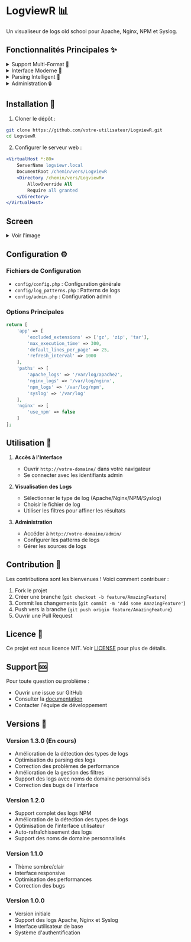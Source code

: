 # LogviewR 📊

Un visualiseur de logs old school pour Apache, Nginx, NPM et Syslog.
 
## Fonctionnalités Principales ✨

<details>
  <summary>  Support Multi-Format  🎯</summary>
  
  - **Logs Apache** (access, error, 404)  
  - **Logs Nginx** (access, error)  
  - **Logs NPM** (Proxy Host, Default Host, Dead Host, Fallback)  
  - **Logs Syslog** (auth, kern, daemon, etc.)
</details>

<details>
  <summary>  Interface Moderne  🎨</summary>
  
  - **Thème sombre/clair**  
  - **Design responsive**  
  - **Auto-rafraîchissement des logs**  
  - **Filtres dynamiques**  
  - **Affichage optimisé des données**
</details>

<details>
  <summary>  Parsing Intelligent  🧠</summary>
  
  - **Détection automatique des types de logs**  
  - **Support des noms de domaine personnalisés**  
  - **Filtrage avancé**  
  - **Formatage intelligent des données**
</details>

<details>
  <summary>  Administration  🔒</summary>
  
  - **Interface d'administration sécurisée**  
  - **Gestion des patterns de logs**  
  - **Configuration des sources**  
  - **Monitoring en temps réel**
</details>


## Installation 🚀

1. Cloner le dépôt :
```bash
git clone https://github.com/votre-utilisateur/LogviewR.git
cd LogviewR
```
 
 
2. Configurer le serveur web :
```apache
<VirtualHost *:80>
    ServerName logviewr.local
    DocumentRoot /chemin/vers/LogviewR
    <Directory /chemin/vers/LogviewR>
        AllowOverride All
        Require all granted
    </Directory>
</VirtualHost>
```

## Screen

<details>
  <summary>Voir l'image</summary>
 
  ![Logviewer](https://github.com/Erreur32/LogviewR/blob/main/assets/logviewer.png)
</details>

## Configuration ⚙️

### Fichiers de Configuration
- `config/config.php` : Configuration générale
- `config/log_patterns.php` : Patterns de logs
- `config/admin.php` : Configuration admin

### Options Principales
```php
return [
    'app' => [
        'excluded_extensions' => ['gz', 'zip', 'tar'],
        'max_execution_time' => 300,
        'default_lines_per_page' => 25,
        'refresh_interval' => 1000
    ],
    'paths' => [
        'apache_logs' => '/var/log/apache2',
        'nginx_logs' => '/var/log/nginx',
        'npm_logs' => '/var/log/npm',
        'syslog' => '/var/log'
    ],
    'nginx' => [
        'use_npm' => false
    ]
];
```

## Utilisation 📝

1. **Accès à l'Interface**
   - Ouvrir `http://votre-domaine/` dans votre navigateur
   - Se connecter avec les identifiants admin

2. **Visualisation des Logs**
   - Sélectionner le type de log (Apache/Nginx/NPM/Syslog)
   - Choisir le fichier de log
   - Utiliser les filtres pour affiner les résultats

3. **Administration**
   - Accéder à `http://votre-domaine/admin/`
   - Configurer les patterns de logs
   - Gérer les sources de logs

## Contribution 👥

Les contributions sont les bienvenues ! Voici comment contribuer :

1. Fork le projet
2. Créer une branche (`git checkout -b feature/AmazingFeature`)
3. Commit les changements (`git commit -m 'Add some AmazingFeature'`)
4. Push vers la branche (`git push origin feature/AmazingFeature`)
5. Ouvrir une Pull Request

## Licence 📄

Ce projet est sous licence MIT. Voir [LICENSE](LICENSE) pour plus de détails.

## Support 🆘

Pour toute question ou problème :
- Ouvrir une issue sur GitHub
- Consulter la [documentation](DEVELOPMENT.md)
- Contacter l'équipe de développement

## Versions 🔄

### Version 1.3.0 (En cours)
- Amélioration de la détection des types de logs
- Optimisation du parsing des logs
- Correction des problèmes de performance
- Amélioration de la gestion des filtres
- Support des logs avec noms de domaine personnalisés
- Correction des bugs de l'interface

### Version 1.2.0
- Support complet des logs NPM
- Amélioration de la détection des types de logs
- Optimisation de l'interface utilisateur
- Auto-rafraîchissement des logs
- Support des noms de domaine personnalisés

### Version 1.1.0
- Thème sombre/clair
- Interface responsive
- Optimisation des performances
- Correction des bugs

### Version 1.0.0
- Version initiale
- Support des logs Apache, Nginx et Syslog
- Interface utilisateur de base
- Système d'authentification 

